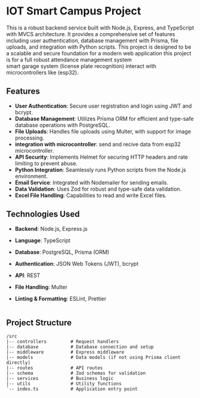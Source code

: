 # IOT Smart Campus Project

This is a robust backend service built with Node.js, Express, and TypeScript with MVCS architecture.
It provides a comprehensive set of features including user authentication, database management with Prisma, file uploads, and integration with Python scripts. This project is designed to be a scalable and secure foundation for a modern web application
this project is for a full robust attendance management system  
smart garage system (license plate recognition)
interact with microcontrollers like (esp32).

## Features

- **User Authentication**: Secure user registration and login using JWT and bcrypt.
- **Database Management**: Utilizes Prisma ORM for efficient and type-safe database operations with PostgreSQL.
- **File Uploads**: Handles file uploads using Multer, with support for image processing.
- **integration with microcontroller**: send and recive data from esp32 microcontroller.
- **API Security**: Implements Helmet for securing HTTP headers and rate limiting to prevent abuse.
- **Python Integration**: Seamlessly runs Python scripts from the Node.js environment.
- **Email Service**: Integrated with Nodemailer for sending emails.
- **Data Validation**: Uses Zod for robust and type-safe data validation.
- **Excel File Handling**: Capabilities to read and write Excel files.

## Technologies Used

- **Backend**: Node.js, Express.js
- **Language**: TypeScript
- **Database**: PostgreSQL, Prisma (ORM)
- **Authentication**: JSON Web Tokens (JWT), bcrypt
- **API**: REST
- **File Handling**: Multer
- **Linting & Formatting**: ESLint, Prettier

  ```

## Project Structure

```
/src
|-- controllers         # Request handlers
|-- database            # Database connection and setup
|-- middleware          # Express middleware
|-- models              # Data models (if not using Prisma client directly)
|-- routes              # API routes
|-- schema              # Zod schemas for validation
|-- services            # Business logic
|-- utils               # Utility functions
`-- index.ts            # Application entry point
```
